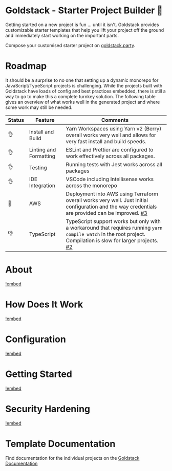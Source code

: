 # Goldstack - Starter Project Builder 💖

Getting started on a new project is fun ... until it isn't. Goldstack provides customizable starter templates that help you lift your project off the ground and immediately start working on the important parts.

Compose your customised starter project on [goldstack.party](https://goldstack.party).

# Roadmap

It should be a surprise to no one that setting up a dynamic monorepo for JavaScript/TypeScript projects is challenging. While the projects built with Goldstack have loads of config and best practices embedded, there is still a way to go to make this a complete turnkey solution. The following table gives an overview of what works well in the generated project and where some work may still be needed.

| Status | Feature                | Comments                                                                                                                                                                                                           |
| ------ | ---------------------- | ------------------------------------------------------------------------------------------------------------------------------------------------------------------------------------------------------------------ |
| 👌     | Install and Build      | Yarn Workspaces using Yarn v2 (Berry) overall works very well and allows for very fast install and build speeds.                                                                                                   |
| 👌     | Linting and Formatting | ESLint and Prettier are configured to work effectively across all packages.                                                                                                                                        |
| 👌     | Testing                | Running tests with Jest works across all packages                                                                                                                                                                  |
| 👌     | IDE Integration        | VSCode including Intellisense works across the monorepo                                                                                                                                                            |
| 🤷     | AWS                    | Deployment into AWS using Terraform overall works very well. Just initial configuration and the way credentials are provided can be improved. [#3](https://github.com/goldstack/goldstack/issues/3)                |
| 👎     | TypeScript             | TypeScript support works but only with a workaround that requires running `yarn compile watch` in the root project. Compilation is slow for larger projects. [#2](https://github.com/goldstack/goldstack/issues/2) |

# About

[!embed](workspaces/docs/docs/goldstack/about/index.md)

# How Does It Work

[!embed](workspaces/docs/docs/goldstack/about/index.md)

# Configuration

[!embed](workspaces/docs/docs/goldstack/configuration/index.md)

# Getting Started

[!embed](workspaces/docs/docs/goldstack/getting-started/index.md)

# Security Hardening

[!embed](workspaces/docs/docs/goldstack/security-hardening/index.md)

# Template Documentation

Find documentation for the individual projects on the [Goldstack Documentation](https://docs.goldstack.party/docs)
